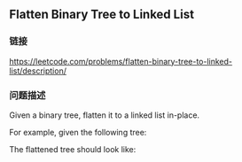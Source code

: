 ## Flatten Binary Tree to Linked List  
### 链接  
https://leetcode.com/problems/flatten-binary-tree-to-linked-list/description/  
### 问题描述
Given a binary tree, flatten it to a linked list in-place.

For example, given the following tree:

The flattened tree should look like:
